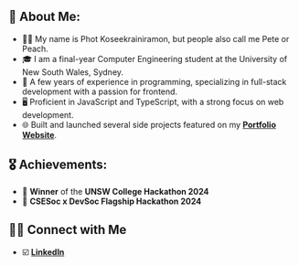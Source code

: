<!---
<img src="https://komarev.com/ghpvc/?username=photkosee&label=Profile%20views&color=0e75b6&style=for-the-badge" alt="notsujal" align="right" />
--->

## 👋 About Me:
- 🙋‍♂️ My name is Phot Koseekrainiramon, but people also call me Pete or Peach.
- 🎓 I am a final-year Computer Engineering student at the University of New South Wales, Sydney.
- 💼 A few years of experience in programming, specializing in full-stack development with a passion for frontend.
- 🖥️ Proficient in JavaScript and TypeScript, with a strong focus on web development.
- 🌐 Built and launched several side projects featured on my [**Portfolio Website**](https://photkosee.vercel.app).

## 🎖️ Achievements:
- 🥇 **Winner** of the **UNSW College Hackathon 2024**
- 🚀 **CSESoc x DevSoc Flagship Hackathon 2024**

## 🤝🏻 Connect with Me
- ☑️ <a href="https://www.linkedin.com/in/photkosee/">**LinkedIn**</a>
